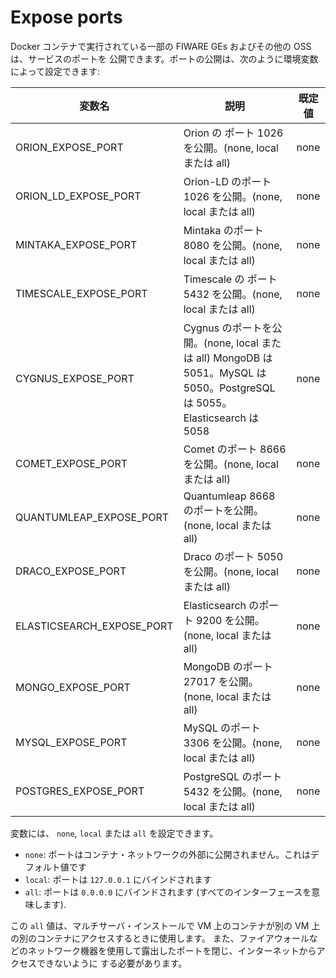 # Expose ports

Docker コンテナで実行されている一部の FIWARE GEs およびその他の OSS は、サービスのポートを
公開できます。ポートの公開は、次のように環境変数によって設定できます:

| 変数名                      | 説明                                                                                                                      | 既定値 |
| --------------------------- | ------------------------------------------------------------------------------------------------------------------------- | ------ |
| ORION\_EXPOSE\_PORT         | Orion の ポート 1026 を公開。(none, local または all)                                                                     | none   |
| ORION\_LD\_EXPOSE\_PORT     | Orion-LD のポート 1026 を公開。(none, local または all)                                                                   | none   |
| MINTAKA\_EXPOSE\_PORT       | Mintaka のポート 8080 を公開。(none, local または all)                                                                    | none   |
| TIMESCALE\_EXPOSE\_PORT     | Timescale の ポート 5432 を公開。(none, local または all)                                                                 | none   |
| CYGNUS\_EXPOSE\_PORT        | Cygnus のポートを公開。(none, local または all) MongoDB は 5051。MySQL は 5050。PostgreSQL は 5055。Elasticsearch は 5058 | none   |
| COMET\_EXPOSE\_PORT         | Comet のポート 8666 を公開。(none, local または all)                                                                      | none   |
| QUANTUMLEAP\_EXPOSE\_PORT   | Quantumleap 8668 のポートを公開。(none, local または all)                                                                 | none   |
| DRACO\_EXPOSE\_PORT         | Draco のポート 5050 を公開。(none, local または all)                                                                      | none   |
| ELASTICSEARCH\_EXPOSE\_PORT | Elasticsearch のポート 9200 を公開。(none, local または all)                                                              | none   |
| MONGO\_EXPOSE\_PORT         | MongoDB のポート 27017 を公開。(none, local または all)                                                                   | none   |
| MYSQL\_EXPOSE\_PORT         | MySQL のポート 3306 を公開。(none, local または all)                                                                      | none   |
| POSTGRES\_EXPOSE\_PORT      | PostgreSQL のポート 5432 を公開。(none, local または all)                                                                 | none   |

変数には、 `none`, `local` または `all` を設定できます。

-   `none`: ポートはコンテナ・ネットワークの外部に公開されません。これはデフォルト値です
-   `local`: ポートは `127.0.0.1` にバインドされます
-   `all`: ポートは `0.0.0.0` にバインドされます (すべてのインターフェースを意味します).

この `all` 値は、マルチサーバ・インストールで VM 上のコンテナが別の VM 上の別のコンテナにアクセスするときに使用します。
また、ファイアウォールなどのネットワーク機器を使用して露出したポートを閉じ、インターネットからアクセスできないように
する必要があります。
